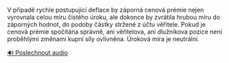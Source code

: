 
V případě rychle postupující deflace by záporná cenová prémie nejen vyrovnala celou míru čistého úroku, ale dokonce by zvrátila hrubou míru do záporných hodnot, do podoby částky stržené z účtu věřitele. Pokud je cenová prémie spočítána správně, ani věřitelova, ani dlužníkova pozice není proběhlými změnami kupní síly ovlivněna. Úroková míra je neutrální.

[🔊 Poslechnout audio](/data/7-paragraphs/audio/chapter_98/para_005-V-ppad-rychle-postupujc-deflace-by-zporn-ce.mp3)
